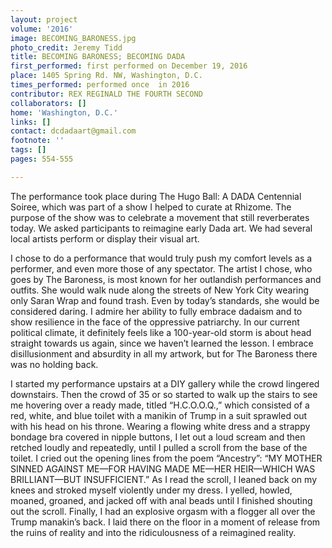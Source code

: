 ```yaml
---
layout: project
volume: '2016'
image: BECOMING_BARONESS.jpg
photo_credit: Jeremy Tidd
title: BECOMING BARONESS; BECOMING DADA
first_performed: first performed on December 19, 2016
place: 1405 Spring Rd. NW, Washington, D.C.
times_performed: performed once  in 2016
contributor: REX REGINALD THE FOURTH SECOND
collaborators: []
home: 'Washington, D.C.'
links: []
contact: dcdadaart@gmail.com
footnote: ''
tags: []
pages: 554-555

---
```


The performance took place during The Hugo Ball: A DADA Centennial Soiree, which was part of a show I helped to curate at Rhizome. The purpose of the show was to celebrate a movement that still reverberates today. We asked participants to reimagine early Dada art. We had several local artists perform or display their visual art.

I chose to do a performance that would truly push my comfort levels as a performer, and even more those of any spectator. The artist I chose, who goes by The Baroness, is most known for her outlandish performances and outfits. She would walk nude along the streets of New York City wearing only Saran Wrap and found trash. Even by today’s standards, she would be considered daring. I admire her ability to fully embrace dadaism and to show resilience in the face of the oppressive patriarchy. In our current political climate, it definitely feels like a 100-year-old storm is about head straight towards us again, since we haven’t learned the lesson. I embrace disillusionment and absurdity in all my artwork, but for The Baroness there was no holding back.

I started my performance upstairs at a DIY gallery while the crowd lingered downstairs. Then the crowd of 35 or so started to walk up the stairs to see me hovering over a ready made, titled “H.C.O.O.Q.,” which consisted of a red, white, and blue toilet with a manikin of Trump in a suit sprawled out with his head on his throne. Wearing a flowing white dress and a strappy bondage bra covered in nipple buttons, I let out a loud scream and then retched loudly and repeatedly, until I pulled a scroll from the base of the toilet. I cried out the opening lines from the poem “Ancestry”: “MY MOTHER SINNED AGAINST ME—FOR HAVING MADE ME—HER HEIR—WHICH WAS BRILLIANT—BUT INSUFFICIENT.” As I read the scroll, I leaned back on my knees and stroked myself violently under my dress. I yelled, howled, moaned, groaned, and jacked off with anal beads until I finished shouting out the scroll. Finally, I had an explosive orgasm with a flogger all over the Trump manakin’s back. I laid there on the floor in a moment of release from the ruins of reality and into the ridiculousness of a reimagined reality.
